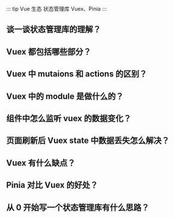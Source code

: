 ::: tip
Vue 生态 状态管理库 Vuex、Pinia
:::

## 谈一谈状态管理库的理解？

## Vuex 都包括哪些部分？

## Vuex 中 mutaions 和 actions 的区别？

## Vuex 中的 module 是做什么的？

## 组件中怎么监听 vuex 的数据变化？

## 页面刷新后 Vuex state 中数据丢失怎么解决？

## Vuex 有什么缺点？

## Pinia 对比 Vuex 的好处？

## 从 0 开始写一个状态管理库有什么思路？

<style>
  /* 这里是 details 块的样式重写  不要切换黑暗模式 */
  /* .custom-block {
    padding: 0 !important;
    font-size: 16px;
  } */
  .custom-block.details {
    background-color: #fff !important;
    padding: 0 !important;
    font-size: 16px;
  }
  .custom-block.details summary {
    color: #3451b2 !important;
  }
</style>
